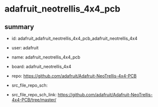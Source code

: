 # adafruit_neotrellis_4x4_pcb
 
## summary 
* id: adafruit_adafruit_neotrellis_4x4_pcb_adafruit_neotrellis_4x4
* user: adafruit
* name: adafruit_neotrellis_4x4_pcb
* board: adafruit_neotrellis_4x4
* repo: https://github.com/adafruit/Adafruit-NeoTrellis-4x4-PCB



* src_file_repo_sch: 
* src_file_repo_sch_link: https://github.com/adafruit/Adafruit-NeoTrellis-4x4-PCB/tree/master/




